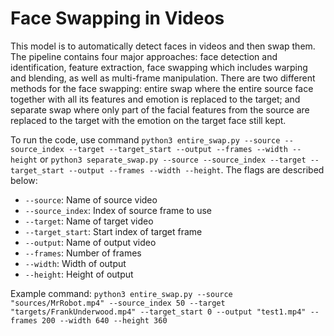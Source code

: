 # Face Swapping in Videos

This model is to automatically detect faces in videos and then swap them. The pipeline contains four major approaches: face detection and identification, feature extraction, face swapping which includes warping and blending, as well as multi-frame manipulation. There are two different methods for the face swapping: entire swap where the entire source face together with all its features and emotion is replaced to the target; and separate swap where only part of the facial features from the source are replaced to the target with the emotion on the target face still kept.

To run the code, use command `python3 entire_swap.py --source --source_index --target --target_start --output --frames --width --height` or `python3 separate_swap.py --source --source_index --target --target_start --output --frames --width --height`. The flags are described below:
+ `--source`: Name of source video
+ `--source_index`: Index of source frame to use
+ `--target`: Name of target video
+ `--target_start`: Start index of target frame
+ `--output`: Name of output video
+ `--frames`: Number of frames
+ `--width`: Width of output
+ `--height`: Height of output

Example command: `python3 entire_swap.py --source "sources/MrRobot.mp4" --source_index 50 --target "targets/FrankUnderwood.mp4" --target_start 0 --output "test1.mp4" --frames 200 --width 640 --height 360`
